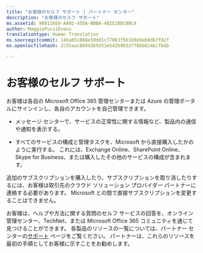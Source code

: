 ```yaml
---
title: "お客様のセルフ サポート | パートナー センター"
description: "お客様のセルフ サポート"
ms.assetid: 980116E0-AA02-45DA-BBBA-482E28DC8BC4
author: MaggiePucciEvans
translationtype: Human Translation
ms.sourcegitcommit: 14ba85c868e59dd1c77063f5b1b0e9ab8db7f82f
ms.openlocfilehash: 2c55aac86943b9251e542b9032f76bb014bcfbdb

---
```


# お客様のセルフ サポート


お客様は各自の Microsoft Office 365 管理センターまたは Azure の管理ポータルにサインインし、各自のアカウントを自己管理できます。

-   メッセージ センターで、サービスの正常性に関する情報など、製品内の通信や通知を表示する。

-   すべてのサービスの構成と管理タスクを、Microsoft から直接購入したかのように実行する。 これには、Exchange Online、SharePoint Online、Skype for Business、または購入したその他のサービスの構成が含まれます。

追加のサブスクリプションを購入したり、サブスクリプションを取り消したりするには、お客様は取引先のクラウド ソリューション プロバイダー パートナーに連絡する必要があります。 Microsoft との間で直接サブスクリプションを変更することはできません。

お客様は、ヘルプや方法に関する質問のセルフ サービスの回答を、オンライン管理センター、TechNet、または Microsoft Office 365 コミュニティを通じて見つけることができます。 各製品のリソースの一覧については、パートナー センターの[サポート](https://partnercenter.microsoft.com/en-us/partner/support) ページをご覧ください。 パートナーは、これらのリソースを最初の手順としてお客様に示すことをお勧めします。

 

 






<!--HONumber=Nov16_HO4-->


